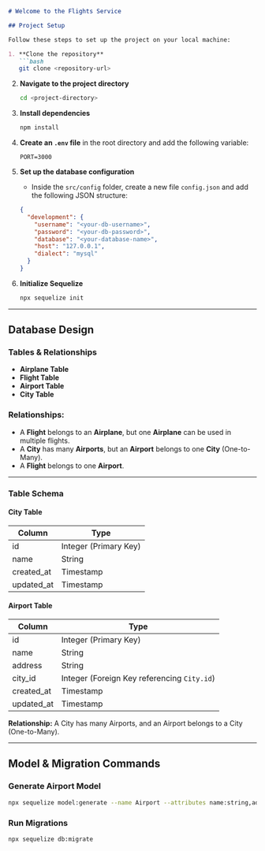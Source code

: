 ```markdown
# Welcome to the Flights Service

## Project Setup

Follow these steps to set up the project on your local machine:

1. **Clone the repository**
   ```bash
   git clone <repository-url>
   ```
2. **Navigate to the project directory**
   ```bash
   cd <project-directory>
   ```
3. **Install dependencies**
   ```bash
   npm install
   ```
4. **Create an `.env` file** in the root directory and add the following variable:
   ```env
   PORT=3000
   ```
5. **Set up the database configuration**
   - Inside the `src/config` folder, create a new file `config.json` and add the following JSON structure:
   
   ```json
   {
     "development": {
       "username": "<your-db-username>",
       "password": "<your-db-password>",
       "database": "<your-database-name>",
       "host": "127.0.0.1",
       "dialect": "mysql"
     }
   }
   ```

6. **Initialize Sequelize**
   ```bash
   npx sequelize init
   ```

---

## Database Design

### Tables & Relationships

- **Airplane Table**
- **Flight Table**
- **Airport Table**
- **City Table**

### Relationships:
- A **Flight** belongs to an **Airplane**, but one **Airplane** can be used in multiple flights.
- A **City** has many **Airports**, but an **Airport** belongs to one **City** (One-to-Many).
- A **Flight** belongs to one **Airport**.

---

### Table Schema

#### **City Table**
| Column      | Type      |
|------------|----------|
| id         | Integer (Primary Key) |
| name       | String   |
| created_at | Timestamp |
| updated_at | Timestamp |

#### **Airport Table**
| Column      | Type      |
|------------|----------|
| id         | Integer (Primary Key) |
| name       | String   |
| address    | String   |
| city_id    | Integer (Foreign Key referencing `City.id`) |
| created_at | Timestamp |
| updated_at | Timestamp |

**Relationship:** A City has many Airports, and an Airport belongs to a City (One-to-Many).

---

## Model & Migration Commands

### **Generate Airport Model**
```bash
npx sequelize model:generate --name Airport --attributes name:string,address:string,CityId:integer
```

### **Run Migrations**
```bash
npx sequelize db:migrate
```
```

